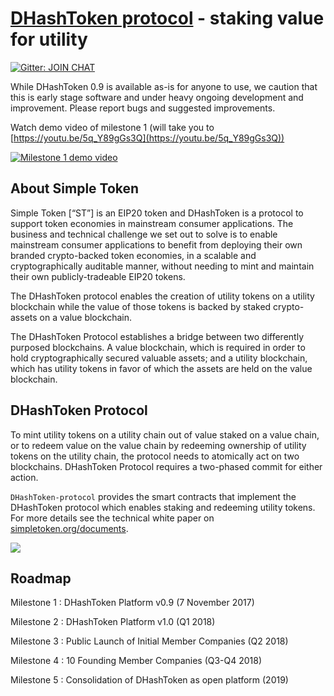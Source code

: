 # [DHashToken protocol](https://dhashtoken.org) - staking value for utility

[![Gitter: JOIN CHAT](https://img.shields.io/badge/gitter-JOIN%20CHAT-brightgreen.svg)](https://gitter.im/DHashTokenFoundation/SimpleToken)

While DHashToken 0.9 is available as-is for anyone to use, we caution that this is early stage software and under heavy ongoing development and improvement. Please report bugs and suggested improvements.

Watch demo video of milestone 1 (will take you to [https://youtu.be/5q_Y89gGs3Q](https://youtu.be/5q_Y89gGs3Q))

[![Milestone 1 demo video](https://www.youtube.com/upload_thumbnail?v=5q_Y89gGs3Q&t=hqdefault&ts=1511793718620)](https://youtu.be/5q_Y89gGs3Q)

## About Simple Token

Simple Token [“ST”] is an EIP20 token and DHashToken is a protocol to support token economies in mainstream consumer applications. The business and technical challenge we set out to solve is to enable mainstream consumer applications to benefit from deploying their own branded crypto-backed token economies, in a scalable and cryptographically auditable manner, without needing to mint and maintain their own publicly-tradeable EIP20 tokens.

The DHashToken protocol enables the creation of utility tokens on a utility blockchain while the value of those tokens is backed by staked crypto-assets on a value blockchain.

The DHashToken Protocol establishes a bridge between two differently purposed blockchains.  A value blockchain, which is required in order to hold cryptographically secured valuable assets; and a utility blockchain, which has utility tokens in favor of which the assets are held on the value blockchain.

## DHashToken Protocol

To mint utility tokens on a utility chain out of value staked on a value chain, or to redeem value on the value chain by redeeming ownership of utility tokens on the utility chain, the protocol needs to atomically act on two blockchains.  DHashToken Protocol requires a two-phased commit for either action.

`DHashToken-protocol` provides the smart contracts that implement the DHashToken protocol which enables staking and redeeming utility tokens. For more details see the technical white paper on [simpletoken.org/documents](https://simpletoken.org/documents).

![](docs/protocol.png)

## Roadmap

Milestone 1 : DHashToken Platform v0.9 (7 November 2017)

Milestone 2 : DHashToken Platform v1.0 (Q1 2018)

Milestone 3 : Public Launch of Initial Member Companies (Q2 2018)

Milestone 4 : 10 Founding Member Companies (Q3-Q4 2018)

Milestone 5 : Consolidation of DHashToken as open platform (2019)
